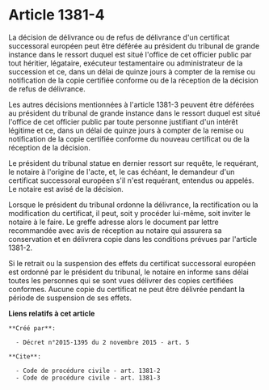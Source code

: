 # Article 1381-4

La décision de délivrance ou de refus de délivrance d'un certificat successoral européen peut être déférée au président du
tribunal de grande instance dans le ressort duquel est situé l'office de cet officier public par tout héritier, légataire,
exécuteur testamentaire ou administrateur de la succession et ce, dans un délai de quinze jours à compter de la remise ou
notification de la copie certifiée conforme ou de la réception de la décision de refus de délivrance. 

Les autres décisions mentionnées à l'article 1381-3 peuvent être déférées au président du tribunal de grande instance dans le
ressort duquel est situé l'office de cet officier public par toute personne justifiant d'un intérêt légitime et ce, dans un
délai de quinze jours à compter de la remise ou notification de la copie certifiée conforme du nouveau certificat ou de la
réception de la décision. 

Le président du tribunal statue en dernier ressort sur requête, le requérant, le notaire à l'origine de l'acte, et, le cas
échéant, le demandeur d'un certificat successoral européen s'il n'est requérant, entendus ou appelés. Le notaire est avisé de
la décision. 

Lorsque le président du tribunal ordonne la délivrance, la rectification ou la modification du certificat, il peut, soit y
procéder lui-même, soit inviter le notaire à le faire. Le greffe adresse alors le document par lettre recommandée avec avis
de réception au notaire qui assurera sa conservation et en délivrera copie dans les conditions prévues par l'article 1381-2. 

Si le retrait ou la suspension des effets du certificat successoral européen est ordonné par le président du tribunal, le
notaire en informe sans délai toutes les personnes qui se sont vues délivrer des copies certifiées conformes. Aucune copie du
certificat ne peut être délivrée pendant la période de suspension de ses effets.

**Liens relatifs à cet article**

	**Créé par**:

	  - Décret n°2015-1395 du 2 novembre 2015 - art. 5

	**Cite**:

	  - Code de procédure civile - art. 1381-2
	  - Code de procédure civile - art. 1381-3
